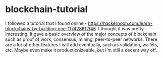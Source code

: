 # blockchain-tutorial
I followed a tutorial that I found online - https://hackernoon.com/learn-blockchains-by-building-one-117428612f46. I thought it was pretty interesting. It gave a basic overview of the major concepts of blockchain such as proof of work, consensus, mining, peer-to-peer networks. There are a lot of other features I will add eventually, such as validation, wallets, etc. Maybe even make it productionizeable, but I'm still a decent way off.
